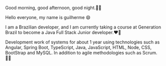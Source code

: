 Good morning, good afternoon, good night.👋😃

Hello everyone, my name is guilherme 😄 

I am a Brazilian developer, and I am currently taking a course at Generation Brazil to become a Java Full Stack Junior developer.❤️🤩


Development work
of systems for about 1 year using technologies such as Angular, Spring Boot, TypeScript, Java, JavaScript, HTML, Node, CSS, BootStrap and MySQL. In addition to agile methodologies such as Scrum. 👨‍💻 
